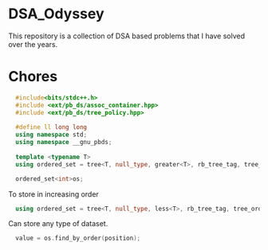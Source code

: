 # DSA_Odyssey 
This repository is a collection of DSA based problems that I have solved over the years. 
# Chores
```cpp
  #include<bits/stdc++.h>
  #include <ext/pb_ds/assoc_container.hpp>
  #include <ext/pb_ds/tree_policy.hpp>
  
  #define ll long long
  using namespace std;
  using namespace __gnu_pbds;
  
  template <typename T>
  using ordered_set = tree<T, null_type, greater<T>, rb_tree_tag, tree_order_statistics_node_update>;

  ordered_set<int>os;
```
To store in increasing order
```cpp
  using ordered_set = tree<T, null_type, less<T>, rb_tree_tag, tree_order_statistics_node_update>;
```
Can store any type of dataset.
```cpp
  value = os.find_by_order(position);
```
